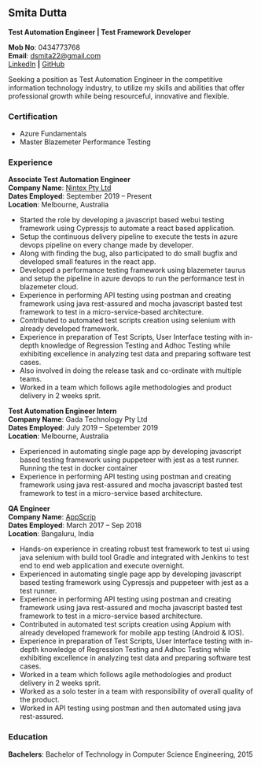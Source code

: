 ## Smita Dutta  
**Test Automation Engineer | Test Framework Developer**

**Mob No**: 0434773768  
**Email**: dsmita22@gmail.com  
[LinkedIn](www.linkedin.com/in/smitadutta) **|**
[GitHub](https://github.com/dsmita22)  

Seeking a position as Test Automation Engineer in the competitive information technology industry, to utilize my skills and abilities that offer professional growth while being resourceful, innovative and flexible.

### **Certification**
- Azure Fundamentals
- Master Blazemeter Performance Testing
 
### **Experience**

**Associate Test Automation Engineer**  
**Company Name**: [Nintex Pty Ltd](https://www.nintex.com/)     
**Dates Employed**: September 2019 – Present  
**Location**: Melbourne, Australia  
- Started the role by developing a javascript based webui testing framework using Cypressjs to automate a react based application. 
-  Setup the continuous delivery pipeline to execute the tests in azure devops pipeline on every change made by developer. 
- Along with finding the bug, also participated to do small bugfix and developed small features in the react app. 
- Developed a performance testing framework using blazemeter taurus and setup the pipeline in azure devops to run the performance test in blazemeter cloud. 
- Experience in performing API testing using postman and creating framework using java rest-assured and mocha javascript basted test framework to test in a micro-service-based architecture. 
- Contributed to automated test scripts creation using selenium with already developed framework. 
- Experience in preparation of Test Scripts, User Interface testing with in-depth knowledge of Regression Testing and Adhoc Testing while exhibiting excellence in analyzing test data and preparing software test cases. 
- Also involved in doing the release task and co-ordinate with multiple teams. 
- Worked in a team which follows agile methodologies and product delivery in 2 weeks sprit.

**Test Automation Engineer Intern**  
**Company Name**: Gada Technology Pty Ltd  
**Dates Employed**: July 2019 – Spetember 2019  
**Location**: Melbourne, Australia  
- Experienced in automating single page app by developing javascript based testing framework using puppeteer with jest as a test runner. Running the test in docker container 
- Experience in performing API testing using postman and creating framework using java rest-assured and mocha javascript basted test framework to test in a micro-service based architecture.

**QA Engineer**  
**Company Name**: [AppScrip](https://www.appscrip.com/)  
**Dates Employed**: March 2017 – Sep 2018  
**Location**: Bangaluru, India  
- Hands-on experience in creating robust test framework to test ui using java selenium with build tool Gradle and integrated with Jenkins to test end to end web application and execute overnight.
- Experienced in automating single page app by developing javascript based testing framework using Cypressjs and puppeteer with jest as a test runner.
- Experience in performing API testing using postman and creating framework using java rest-assured and mocha javascript basted test framework to test in a micro-service based architecture.
- Contributed in automated test scripts creation using Appium with already developed framework for mobile app testing (Android & IOS).
- Experience in preparation of Test Scripts, User Interface testing with in-depth knowledge of Regression Testing and Adhoc Testing while exhibiting excellence in analyzing test data and preparing software test cases.
- Worked in a team which follows agile methodologies and product delivery in 2 weeks sprit.
- Worked as a solo tester in a team with responsibility of overall quality of the product.
- Worked in API testing using postman and then automated using java rest-assured.

### **Education**
**Bachelers**: Bachelor of Technology in Computer Science Engineering, 2015
